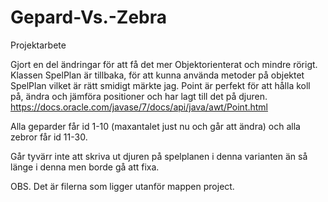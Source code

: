 # Gepard-Vs.-Zebra
Projektarbete


Gjort en del ändringar för att få det mer Objektorienterat och mindre rörigt.
Klassen SpelPlan är tillbaka, för att kunna använda metoder på objektet SpelPlan vilket är rätt smidigt märkte jag.
Point är perfekt för att hålla koll på, ändra och jämföra positioner och har lagt till det på djuren.
https://docs.oracle.com/javase/7/docs/api/java/awt/Point.html

Alla geparder får id 1-10 (maxantalet just nu och går att ändra) och alla zebror får id 11-30. 

Går tyvärr inte att skriva ut djuren på spelplanen i denna varianten än så länge i denna men borde gå att fixa. 

OBS. Det är filerna som ligger utanför mappen project.


